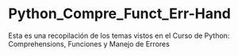 # Python_Compre_Funct_Err-Hand
Esta es una recopilación de los temas vistos en el Curso de Python: Comprehensions, Funciones y Manejo de Errores
